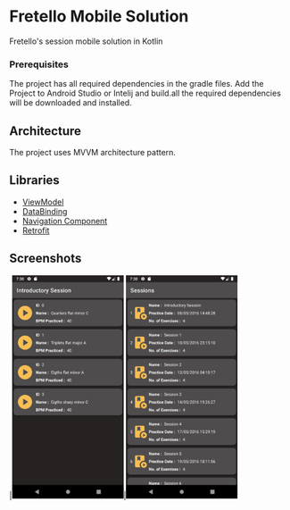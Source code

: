 # Fretello Mobile Solution

Fretello's session mobile solution in Kotlin

### Prerequisites

The project has all required dependencies in the gradle files.
Add the Project to Android Studio or Intelij and build.all the required dependencies will be downloaded and installed.

## Architecture

The project uses MVVM architecture pattern.

## Libraries

* [ViewModel](https://developer.android.com/topic/libraries/architecture/viewmodel/)
* [DataBinding](https://developer.android.com/topic/libraries/data-binding)
* [Navigation Component](https://developer.android.com/guide/navigation/navigation-getting-started)
* [Retrofit](https://square.github.io/retrofit/)


## Screenshots
|<img src="Screenshots/exercises.png" width=200/>|<img src="Screenshots/session.png" width=200/>


